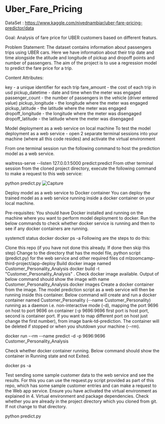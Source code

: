 # Uber_Fare_Pricing

DataSet : https://www.kaggle.com/nivednambiar/uber-fare-pricing-predictor/data

Goal: Analysis of fare price for UBER customers based on different featurs.

Problem Statement:
The dataset contains information about passengers trips using UBER cars. Here we have information about their trip date and time alongside the atitude and longitude of pickup and dropoff points and number of passengers. The aim of the project is to use a regression model to predict the fare price for a trip.


Content Attributes:

key - a unique identifier for each trip
fare_amount - the cost of each trip in usd
pickup_datetime - date and time when the meter was engaged
passenger_count - the number of passengers in the vehicle (driver entered value)
pickup_longitude - the longitude where the meter was engaged
pickup_latitude - the latitude where the meter was engaged
dropoff_longitude - the longitude where the meter was disengaged
dropoff_latitude - the latitude where the meter was disengaged

Model deployment as a web service on local machine
To test the model deployment as a web service - open 2 separate terminal sessions into your machine (where all this code resides) and activate the virtual environment

From one terminal session run the following command to host the prediction model as a web service.

waitress-serve --listen 127.0.0.1:5000 predict:predict
From other terminal session from the cloned project directory, execute the following command to make a request to this web service:

python predict.py
![Capture](https://user-images.githubusercontent.com/62038461/150739695-de58bcc5-6da6-4f55-ae82-02747a350691.PNG)


Deploy model as a web service to Docker container
You can deploy the trained model as a web service running inside a docker container on your local machine.

Pre-requisites: You should have Docker installed and running on the machine where you want to perform model deployment to docker. Run the below commands to check whether docker service is running and then to see if any docker containers are running.

systemctl status docker docker ps -a Following are the steps to do this:

Clone this repo (if you have not done this already. If done then skip this step) Change to the directory that has the model file, python script (predict.py) for the web service and other required files cd mlzoomcamp-third-project/app-deploy Build docker image named Customer_Personality_Analysis docker build -t "Customer_Personality_Analysis" . Check docker image available. Output of below command should show the image with name Customer_Personality_Analysis docker images Create a docker container from the image. The model prediction script as a web service will then be running inside this container. Below command will create and run a docker container named Customer_Personality (--name Customer_Personality) running as a daemon i.e. non-interactive mode (-d), mapping the port 9696 on host to port 9696 on container (-p 9696:9696 first port is host port, second is container port. If you want to map different port on host just change the first number), from image bank-td-prediction. The container will be deleted if stopped or when you shutdown your machine (--rm).

docker run --rm --name predict -d -p 9696:9696 Customer_Personality_Analysis

Check whether docker container running. Below command should show the container in Running state and not Exited.

docker ps -a

Test sending some sample customer data to the web service and see the results. For this you can use the request.py script provided as part of this repo, which has some sample customer entries and can make a request to the Web app service. Ensure you have activated the virtual environment as explained in 4. Virtual environment and package dependencies. Check whether you are already in the project directory which you cloned from git. If not change to that directory.

python predict.py
